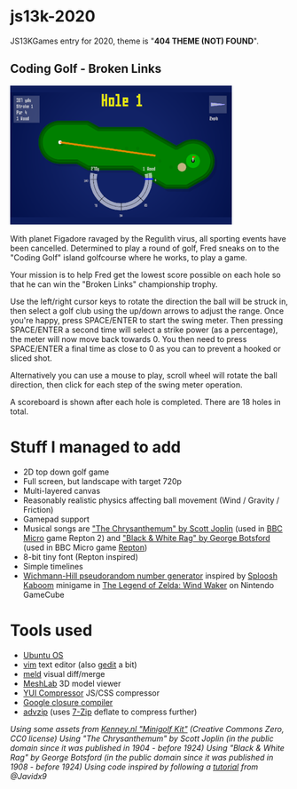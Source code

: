 # js13k-2020
JS13KGames entry for 2020, theme is "**404 THEME (NOT) FOUND**".

## Coding Golf - Broken Links

![Coding Golf - Broken Links](big_screenshot.png?raw=true "Coding Golf - Broken Links")

With planet Figadore ravaged by the Regulith virus, all sporting events have been cancelled. Determined to play a round of golf, Fred sneaks on to the "Coding Golf" island golfcourse where he works, to play a game.

Your mission is to help Fred get the lowest score possible on each hole so that he can win the "Broken Links" championship trophy.

Use the left/right cursor keys to rotate the direction the ball will be struck in, then select a golf club using the up/down arrows to adjust the range. Once you're happy, press SPACE/ENTER to start the swing meter. Then pressing SPACE/ENTER a second time will select a strike power (as a percentage), the meter will now move back towards 0. You then need to press SPACE/ENTER a final time as close to 0 as you can to prevent a hooked or sliced shot.

Alternatively you can use a mouse to play, scroll wheel will rotate the ball direction, then click for each step of the swing meter operation.

A scoreboard is shown after each hole is completed. There are 18 holes in total.

# Stuff I managed to add
* 2D top down golf game
* Full screen, but landscape with target 720p
* Multi-layered canvas
* Reasonably realistic physics affecting ball movement (Wind / Gravity / Friction)
* Gamepad support
* Musical songs are ["The Chrysanthemum" by Scott Joplin](https://en.wikipedia.org/wiki/List_of_compositions_by_Scott_Joplin) (used in [BBC Micro](https://en.wikipedia.org/wiki/BBC_Micro) game Repton 2) and ["Black & White Rag" by George Botsford](https://en.wikipedia.org/wiki/Black_and_White_Rag) (used in BBC Micro game [Repton](https://en.wikipedia.org/wiki/Repton_(computer_game)))
* 8-bit tiny font (Repton inspired)
* Simple timelines
* [Wichmann-Hill pseudorandom number generator](https://en.wikipedia.org/wiki/Wichmann%E2%80%93Hill) inspired by [Sploosh Kaboom](https://www.youtube.com/watch?v=1hs451PfFzQ) minigame in [The Legend of Zelda: Wind Waker](https://en.wikipedia.org/wiki/The_Legend_of_Zelda:_The_Wind_Waker) on Nintendo GameCube

# Tools used
* [Ubuntu OS](https://www.ubuntu.com/)
* [vim](https://github.com/vim) text editor (also [gedit](https://github.com/GNOME/gedit) a bit)
* [meld](https://github.com/GNOME/meld) visual diff/merge
* [MeshLab](https://github.com/cnr-isti-vclab/meshlab) 3D model viewer
* [YUI Compressor](https://github.com/yui/yuicompressor) JS/CSS compressor
* [Google closure compiler](https://closure-compiler.appspot.com/home)
* [advzip](https://github.com/amadvance/advancecomp) (uses [7-Zip](https://sourceforge.net/projects/sevenzip/files/7-Zip/) deflate to compress further)

_Using some assets from [Kenney.nl "Minigolf Kit"](https://kenney.nl/assets/minigolf-kit) (Creative Commons Zero, CC0 license)_
_Using "The Chrysanthemum" by Scott Joplin (in the public domain since it was published in 1904 - before 1924)_
_Using "Black & White Rag" by George Botsford (in the public domain since it was published in 1908 - before 1924)_
_Using code inspired by following a [tutorial](https://www.youtube.com/watch?v=XgMWc6LumG4) from @Javidx9_
